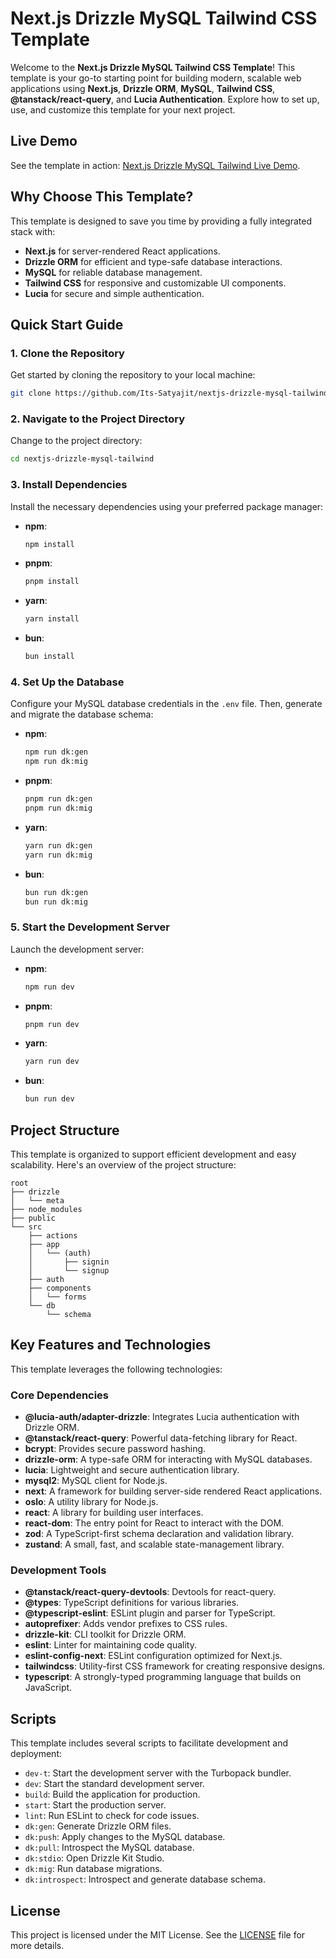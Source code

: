 # Next.js Drizzle MySQL Tailwind CSS Template

Welcome to the **Next.js Drizzle MySQL Tailwind CSS Template**! This template is your go-to starting point for building modern, scalable web applications using **Next.js**, **Drizzle ORM**, **MySQL**, **Tailwind CSS**, **@tanstack/react-query**, and **Lucia Authentication**. Explore how to set up, use, and customize this template for your next project.

## Live Demo

See the template in action: [Next.js Drizzle MySQL Tailwind Live Demo](https://nextjs-drizzle-mysql-tailwind.vercel.app).

## Why Choose This Template?

This template is designed to save you time by providing a fully integrated stack with:

-   **Next.js** for server-rendered React applications.
-   **Drizzle ORM** for efficient and type-safe database interactions.
-   **MySQL** for reliable database management.
-   **Tailwind CSS** for responsive and customizable UI components.
-   **Lucia** for secure and simple authentication.

## Quick Start Guide

### 1. Clone the Repository

Get started by cloning the repository to your local machine:

```bash
git clone https://github.com/Its-Satyajit/nextjs-drizzle-mysql-tailwind.git
```

### 2. Navigate to the Project Directory

Change to the project directory:

```bash
cd nextjs-drizzle-mysql-tailwind
```

### 3. Install Dependencies

Install the necessary dependencies using your preferred package manager:

-   **npm**:
    ```bash
    npm install
    ```
-   **pnpm**:
    ```bash
    pnpm install
    ```
-   **yarn**:
    ```bash
    yarn install
    ```
-   **bun**:
    ```bash
    bun install
    ```

### 4. Set Up the Database

Configure your MySQL database credentials in the `.env` file. Then, generate and migrate the database schema:

-   **npm**:
    ```bash
    npm run dk:gen
    npm run dk:mig
    ```
-   **pnpm**:
    ```bash
    pnpm run dk:gen
    pnpm run dk:mig
    ```
-   **yarn**:
    ```bash
    yarn run dk:gen
    yarn run dk:mig
    ```
-   **bun**:
    ```bash
    bun run dk:gen
    bun run dk:mig
    ```

### 5. Start the Development Server

Launch the development server:

-   **npm**:
    ```bash
    npm run dev
    ```
-   **pnpm**:
    ```bash
    pnpm run dev
    ```
-   **yarn**:
    ```bash
    yarn run dev
    ```
-   **bun**:
    ```bash
    bun run dev
    ```

## Project Structure

This template is organized to support efficient development and easy scalability. Here's an overview of the project structure:

```plaintext
root
├── drizzle
│   └── meta
├── node_modules
├── public
└── src
    ├── actions
    ├── app
    │   └── (auth)
    │       ├── signin
    │       └── signup
    ├── auth
    ├── components
    │   └── forms
    └── db
        └── schema
```

## Key Features and Technologies

This template leverages the following technologies:

### Core Dependencies

-   **@lucia-auth/adapter-drizzle**: Integrates Lucia authentication with Drizzle ORM.
-   **@tanstack/react-query**: Powerful data-fetching library for React.
-   **bcrypt**: Provides secure password hashing.
-   **drizzle-orm**: A type-safe ORM for interacting with MySQL databases.
-   **lucia**: Lightweight and secure authentication library.
-   **mysql2**: MySQL client for Node.js.
-   **next**: A framework for building server-side rendered React applications.
-   **oslo**: A utility library for Node.js.
-   **react**: A library for building user interfaces.
-   **react-dom**: The entry point for React to interact with the DOM.
-   **zod**: A TypeScript-first schema declaration and validation library.
-   **zustand**: A small, fast, and scalable state-management library.

### Development Tools

-   **@tanstack/react-query-devtools**: Devtools for react-query.
-   **@types**: TypeScript definitions for various libraries.
-   **@typescript-eslint**: ESLint plugin and parser for TypeScript.
-   **autoprefixer**: Adds vendor prefixes to CSS rules.
-   **drizzle-kit**: CLI toolkit for Drizzle ORM.
-   **eslint**: Linter for maintaining code quality.
-   **eslint-config-next**: ESLint configuration optimized for Next.js.
-   **tailwindcss**: Utility-first CSS framework for creating responsive designs.
-   **typescript**: A strongly-typed programming language that builds on JavaScript.

## Scripts

This template includes several scripts to facilitate development and deployment:

-   `dev-t`: Start the development server with the Turbopack bundler.
-   `dev`: Start the standard development server.
-   `build`: Build the application for production.
-   `start`: Start the production server.
-   `lint`: Run ESLint to check for code issues.
-   `dk:gen`: Generate Drizzle ORM files.
-   `dk:push`: Apply changes to the MySQL database.
-   `dk:pull`: Introspect the MySQL database.
-   `dk:stdio`: Open Drizzle Kit Studio.
-   `dk:mig`: Run database migrations.
-   `dk:introspect`: Introspect and generate database schema.

## License

This project is licensed under the MIT License. See the [LICENSE](https://github.com/Its-Satyajit/nextjs-drizzle-mysql-tailwind/blob/main/LICENSE) file for more details.
